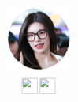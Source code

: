 <p align="center">
    <a href="https://www.google.com/search?q=Yeji+ITZY" target="_blank">
        <img width="125" src="bunder.png" alt="logo" />
    </a>
</p>
<p align="center">
    <img height="32" width="32" src="https://cdn.simpleicons.org/telegram/black/white" />   <img height="32" width="32" src="https://cdn.simpleicons.org/whatsapp/black/white" />
</p>